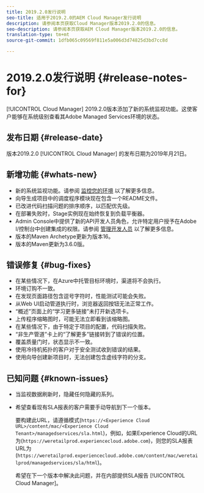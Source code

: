 ```yaml
---
title: 2019.2.0发行说明
seo-title: 适用于2019.2.0的AEM Cloud Manager发行说明
description: 请参阅本页获取Cloud Manager版本2019.2.0的信息。
seo-description: 请参阅本页获取AEM Cloud Manager版本2019.2.0的信息。
translation-type: tm+mt
source-git-commit: 1dfb065c09569f811e5a006d3d74825d3bd7cc8d

---
```



# 2019.2.0发行说明 {#release-notes-for}

[!UICONTROL Cloud Manager] 2019.2.0版本添加了新的系统监视功能。这使客户能够在系统级别查看其Adobe Managed Services环境的状态。


## 发布日期 {#release-date}

版本2019.2.0 [!UICONTROL Cloud Manager] 的发布日期为2019年月21日。

## 新增功能 {#whats-new}

* 新的系统监视功能。请参阅 [监控您的环境](monitor-your-environments.md) 以了解更多信息。
* 向导生成项目中的调度程序模块现在包含一个README文件。
* 已改进代码扫描问题的排序顺序，以匹配优先级。
* 在部署失败时，Stage实例现在始终恢复到负载平衡器。
* Admin Console中提供了新的API开发人员角色，允许特定用户授予在Adobe I/控制台中创建集成的权限。请参阅 [管理开发人员](https://www.adobe.com/go/aac_api_prod_learn) 以了解更多信息。
* 版本的Maven Archetype更新为版本16。
* 版本的Maven更新为3.6.0版。

## 错误修复 {#bug-fixes}

* 在某些情况下，在Azure中托管目标环境时，渠道将不会执行。
* 环境订购不一致。
* 在发现页面路径包含逗号字符时，性能测试可能会失败。
* 从Web UI启动管道执行时，浏览器返回按钮无法正常工作。
* “概述”页面上的“学习更多链接”未打开新选项卡。
* 上传程序缩略图时，可能无法立即看到该缩略图。
* 在某些情况下，由于特定于项目的配置，代码扫描失败。
* “非生产管道”卡上的“了解更多”链接转到了错误的位置。
* 覆盖质量门时，状态显示不一致。
* 使用冷待机拓扑的客户对于安全测试收到错误的结果。
* 使用向导创建新项目时，无法创建包含虚线字符的分支。

## 已知问题 {#known-issues}

* 当监视数据刷新时，隐藏任何隐藏的系列。
* 希望查看现有SLA报表的客户需要手动导航到下一个版本。

   要构建此URL，请遵循模式(`https://<Experience Cloud URL>/content/mac/<Experience Cloud Tenant>/managedservices/sla.html`)，例如，如果Experience Cloud的URL为(`https://weretailprod.experiencecloud.adobe.com`)，则您的SLA报表URL为(`https://weretailprod.experiencecloud.adobe.com/content/mac/weretailprod/managedservices/sla/html`)。

   希望在下一个版本中解决此问题，并在内部提供SLA报告 [!UICONTROL Cloud Manager]。
